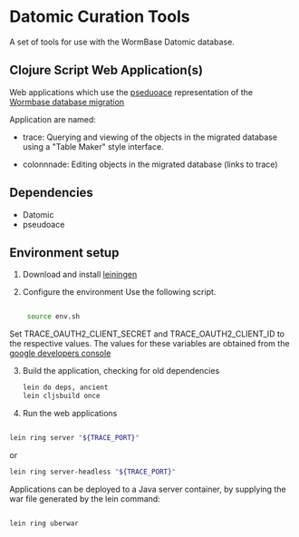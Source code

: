 # Datomic Curation Tools

A set of tools for use with the WormBase Datomic database.

## Clojure Script Web Application(s) ##

Web applications which use the [pseduoace](https://github.com/WormBase/pseudoace)
representation of the [Wormbase database migration](https://github.com/WormBase/db-migration)

Application are named:

* trace: Querying and viewing of the objects in the migrated database
   using a "Table Maker" style interface.

* colonnnade: Editing objects in the migrated database (links to
   trace)


## Dependencies ##

* Datomic
* pseudoace


## Environment setup

1. Download and install [leiningen](http://leiningen.org/)
2. Configure the environment
   Use the following script.

   ```bash

    source env.sh
    ```
  Set TRACE_OAUTH2_CLIENT_SECRET and TRACE_OAUTH2_CLIENT_ID to the
  respective values.  The values for these variables are obtained from
  the
  [google developers console](https://console.developers.google.com/apis/credentials/oauthclient?project=wb-test-trace)


3. Build the application, checking for old dependencies

   ```bash
   lein do deps, ancient
   lein cljsbuild once
   ```

4. Run the web applications
  ```bash

  lein ring server "${TRACE_PORT}"
  ```

  or

  ```bash
  lein ring server-headless "${TRACE_PORT}"
  ```


Applications can be deployed to a Java server container,
by supplying the war file generated by the lein command:

```bash

lein ring uberwar
```
